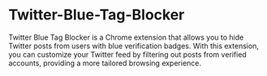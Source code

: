 # Twitter-Blue-Tag-Blocker
Twitter Blue Tag Blocker is a Chrome extension that allows you to hide Twitter posts from users with blue verification badges. With this extension, you can customize your Twitter feed by filtering out posts from verified accounts, providing a more tailored browsing experience.
